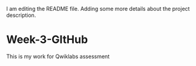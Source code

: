 I am editing the README file. Adding some more details about the project description.
# Week-3-GItHub
This is my work for Qwiklabs assessment
